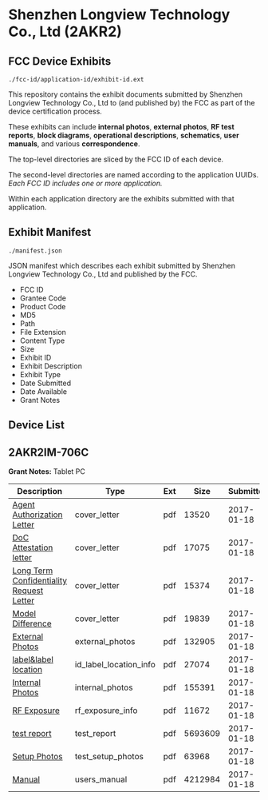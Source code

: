 # Shenzhen Longview Technology Co., Ltd (2AKR2)
## FCC Device Exhibits

```
./fcc-id/application-id/exhibit-id.ext
```

This repository contains the exhibit documents submitted by Shenzhen Longview Technology Co., Ltd to (and published by) the FCC as part of the device certification process.

These exhibits can include **internal photos**, **external photos**, **RF test reports**, **block diagrams**, **operational descriptions**, **schematics**, **user manuals**, and various **correspondence**.

The top-level directories are sliced by the FCC ID of each device.

The second-level directories are named according to the application UUIDs. *Each FCC ID includes one or more application.*

Within each application directory are the exhibits submitted with that application. 

## Exhibit Manifest

```
./manifest.json
```

JSON manifest which describes each exhibit submitted by Shenzhen Longview Technology Co., Ltd and published by the FCC.

- FCC ID
- Grantee Code
- Product Code
- MD5
- Path
- File Extension
- Content Type
- Size
- Exhibit ID
- Exhibit Description
- Exhibit Type
- Date Submitted
- Date Available
- Grant Notes

## Device List
## 2AKR2IM-706C
**Grant Notes:** Tablet PC

| Description | Type | Ext | Size | Submitted | Available |
| ----------- | ---- | --- | ---- | --------- | --------- |
| [Agent Authorization Letter](2AKR2IM-706C/096c37a568c68f9d4a16da82ea425076/3263344.pdf) | cover_letter | pdf | 13520 | 2017-01-18 | 2017-01-18 |
| [DoC Attestation letter](2AKR2IM-706C/096c37a568c68f9d4a16da82ea425076/3263347.pdf) | cover_letter | pdf | 17075 | 2017-01-18 | 2017-01-18 |
| [Long Term Confidentiality Request Letter](2AKR2IM-706C/096c37a568c68f9d4a16da82ea425076/3263351.pdf) | cover_letter | pdf | 15374 | 2017-01-18 | 2017-01-18 |
| [Model Difference](2AKR2IM-706C/096c37a568c68f9d4a16da82ea425076/3263353.pdf) | cover_letter | pdf | 19839 | 2017-01-18 | 2017-01-18 |
| [External Photos](2AKR2IM-706C/096c37a568c68f9d4a16da82ea425076/3263348.pdf) | external_photos | pdf | 132905 | 2017-01-18 | 2017-01-18 |
| [label&label location](2AKR2IM-706C/096c37a568c68f9d4a16da82ea425076/3263350.pdf) | id_label_location_info | pdf | 27074 | 2017-01-18 | 2017-01-18 |
| [Internal Photos](2AKR2IM-706C/096c37a568c68f9d4a16da82ea425076/3263349.pdf) | internal_photos | pdf | 155391 | 2017-01-18 | 2017-01-18 |
| [RF Exposure](2AKR2IM-706C/096c37a568c68f9d4a16da82ea425076/3263355.pdf) | rf_exposure_info | pdf | 11672 | 2017-01-18 | 2017-01-18 |
| [test report](2AKR2IM-706C/096c37a568c68f9d4a16da82ea425076/3263345.pdf) | test_report | pdf | 5693609 | 2017-01-18 | 2017-01-18 |
| [Setup Photos](2AKR2IM-706C/096c37a568c68f9d4a16da82ea425076/3263357.pdf) | test_setup_photos | pdf | 63968 | 2017-01-18 | 2017-01-18 |
| [Manual](2AKR2IM-706C/096c37a568c68f9d4a16da82ea425076/2936433.pdf) | users_manual | pdf | 4212984 | 2017-01-18 | 2017-01-18 |
